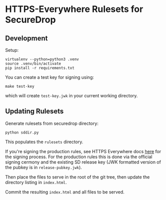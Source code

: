 # HTTPS-Everywhere Rulesets for SecureDrop

## Development

Setup:

```
virtualenv --python=python3 .venv
source .venv/bin/activate
pip install -r requirements.txt
```

You can create a test key for signing using:

```
make test-key
```

which will create `test-key.jwk` in your current working directory.

## Updating Rulesets

Generate rulesets from securedrop directory:

```
python sddir.py
```

This populates the `rulesets` directory.

If you're signing the production rules, see HTTPS Everywhere docs [here](https://github.com/EFForg/https-everywhere/blob/master/docs/en_US/ruleset-update-channels.md) for the signing process. For the production rules this is done via the official signing cermony and the existing SD release key (JWK formatted version of the pubkey is in `release-pubkey.jwk`).

Then place the files to serve in the root of the git tree, then update the directory listing in `index.html`.

Commit the resulting `index.html` and all files to be served.
